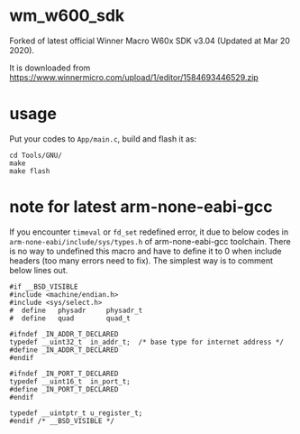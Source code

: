 # wm_w600_sdk

Forked of latest official Winner Macro W60x SDK v3.04 (Updated at Mar 20 2020).

It is downloaded from https://www.winnermicro.com/upload/1/editor/1584693446529.zip

# usage

Put your codes to `App/main.c`, build and flash it as:

```
cd Tools/GNU/
make
make flash
```

# note for latest arm-none-eabi-gcc

If you encounter `timeval` or `fd_set` redefined error, it due to below codes in `arm-none-eabi/include/sys/types.h` of arm-none-eabi-gcc toolchain. There is no way to undefined this macro and have to define it to 0 when include headers (too many errors need to fix). The simplest way is to comment below lines out.

```
#if __BSD_VISIBLE
#include <machine/endian.h>
#include <sys/select.h>
#  define   physadr     physadr_t
#  define   quad        quad_t

#ifndef _IN_ADDR_T_DECLARED
typedef __uint32_t  in_addr_t;  /* base type for internet address */
#define _IN_ADDR_T_DECLARED
#endif

#ifndef _IN_PORT_T_DECLARED
typedef __uint16_t  in_port_t;
#define _IN_PORT_T_DECLARED
#endif

typedef __uintptr_t u_register_t;
#endif /* __BSD_VISIBLE */
```


